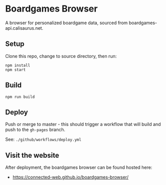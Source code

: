 # Boardgames Browser

A browser for personalized boardgame data, sourced from boardgames-api.calisaurus.net.

## Setup

Clone this repo, change to source directory, then run:
```
npm install
npm start
```

## Build

```
npm run build
```

## Deploy

Push or merge to master - this should trigger a workflow that will build and push to the `gh-pages` branch.

See: `./github/workflows/deploy.yml`

##  Visit the website

After deployment, the boardgames browser can be found hosted here:
- https://connected-web.github.io/boardgames-browser/
